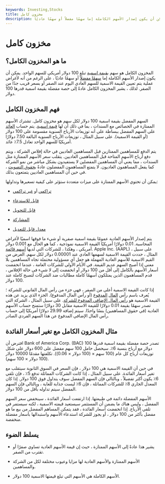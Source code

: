 ```yaml
---
keywords: Investing,Stocks
title: مخزون كامل
description: المخزون الكامل هو سهم بقيمة اسمية تبلغ 100 دولار أمريكي للسهم الواحد. يمكن أن يكون إصدار الأسهم الكاملة إما سهمًا مفضلاً أو سهمًا عاديًا.
---
```


# مخزون كامل
## ما هو المخزون الكامل؟

المخزون الكامل هو سهم [بقيمة اسمية](/parvalue) تبلغ 100 دولار أمريكي للسهم الواحد. يمكن أن يكون إصدار الأسهم الكاملة إما [سهمًا مفضلاً](/preferredstock) أو سهمًا عاديًا ، على الرغم من أنه لأغراض عملية يتم تعيين القيمة الاسمية للسهم العادي اليوم عند الصفر أو بسعر قريب جدًا من الصفر. لذلك ، يشير المخزون الكامل عادةً إلى حصة مفضلة بقيمة اسمية قدرها 100 دولار.

## فهم المخزون الكامل

السهم المفضل بقيمة اسمية 100 دولار لكل سهم هو مخزون كامل. تشترك الأسهم الممتازة في الخصائص مع السندات ، بما في ذلك أن لها [قيمة اسمية](/facevalue). يتم حساب [العائد](/dividendyield) على السهم المفضل ببساطة على أنه توزيعات الأرباح السنوية مقسومة على 100 دولار (أو القيمة الاسمية). على سبيل المثال ، توزيعات الأرباح السنوية البالغة 7.50 دولارًا أمريكيًا للسهم الواحد تعادل 7.5٪ عائد.

يتم الدفع للمساهمين الممتازين قبل المساهمين العاديين في حالة إفلاس الشركة ، ويتم دفع أرباح الأسهم المتاحة قبل المساهمين العاديين. يتقلب سعر الأسهم الممتازة مثل السندات ، مما يعني أن المساهمين المفضلين لا يستفيدون بشكل مباشر من نمو الشركة كما يفعل المساهمون العاديون. لا يتمتع المساهمون المفضلون عادةً [بحقوق التصويت](/votingright) ، في حين أن المساهمين العاديين يتمتعون بذلك.

يمكن أن تحتوي الأسهم الممتازة على ميزات متعددة ستؤثر على كيفية تسعيرها وتداولها:

- [تراكمي](/cumulativedividend) أو [غير تراكمي](/noncumulative)

- [قابل للاستدعاء](/callable-security)

- [قابل للتحويل](/convertibles)

- [المشاركة](/participatingpreferredstock)

- [معدل قابل للتعديل](/arps)

يتم إصدار الأسهم العادية عمومًا بقيمة اسمية صفرية أو شيء ما فوقها اسميًا لأغراض المحاسبة. 0.01 دولارًا أمريكيًا القيمة الاسمية نموذجية ، كما هو الحال مع 0.001 دولار أمريكي ، وهكذا ، للشركات التي لديها [أسهم قائمة](/outstandingshares). Apple Inc. (AAPL) ، على سبيل المثال ، حددت القيمة الاسمية لسهمها العادي عند 0.00001 دولار لكل سهم. الغرض من القيم الاسمية للأسهم العادية المهملة هو جعل أي مسؤولية محتملة تجاه المساهمين بلا معنى إذا أصبح السهم عديم القيمة. في الأيام الأولى للشركات العامة ، عندما انخفضت أسعار الأسهم بالكامل إلى أقل من 100 دولار أو انخفضت إلى لا شيء في حالة الإفلاس ، قدم المساهمون الذين يمتلكون أسهمًا كاملة مطالبات ضد الشركات لتصبح كاملة عند 100 دولار.

إذا كانت القيمة الاسمية أعلى من الصفر ، فهي جزء من رأس المال القانوني للشركة ؛ يُعرف باسم رأس [المال](/paidupcapital) [المدفوع](/paidupcapital) (أو رأس المال المدفوع). الجزء الذي يزيد عن هذه القيمة الاسمية هو [رأس المال الإضافي المدفوع للشركة](/additionalpaidincapital). على سبيل المثال ، الشركة التي تصدر سهمًا بقيمة 0.01 دولارًا للقيمة الاسمية مقابل 30 دولارًا ستمنح حساب الأسهم العادية (في حقوق المساهمين) بنسًا واحدًا. سيتم إضافة 29.99 دولارًا أمريكيًا إلى حساب رأس المال الإضافي المدفوع عن هذا السهم الفردي الصادر.

## مثال المخزون الكامل مع تغير أسعار الفائدة

افترض أن Bank of America Corp. (BAC) تصدر حصة مفضلة بقيمة اسمية قدرها 100 دولار مع أرباح بنسبة 6٪. سيحصل حامل 100 سهم مفضل على 600 دولار على شكل توزيعات أرباح كل عام (100 سهم × (100 دولار × 0.06)). تكلفتها مقدمًا 10000 دولار (100 دولار × 100 سهم).

في حين أن القيمة الاسمية هي 100 دولار ، فإن السعر في السوق الثانوية سيتقلب مع تغير أسعار الفائدة. على سبيل المثال ، إذا كانت الشركات المماثلة تدفع 5٪ ، فإن تلقي 6٪ يكون أكثر تفضيلاً ، وبالتالي فإن السهم المفضل سوف يتداول فوق 100 دولار. إذا كان المعدل الجاري 8٪ للشركات المماثلة ، فإن 6٪ ليست جذابة للغاية ، وبالتالي فإن السهم المفضل سيتم تداوله بأقل من 100 دولار.

الأسهم المفضلة دائمة في طبيعتها. إذا ارتفعت أسعار الفائدة ، سينخفض سعر السهم المفضل ، وليس هناك ما يضمن أن المستثمر سيستعيد قيمته الاسمية ، لكنه سيستمر في تلقي الأرباح. إذا انخفضت أسعار الفائدة ، فقد يتمكن المساهم المفضل من بيع ما هو مفضل بأكثر من 100 دولار ، أو يجوز للشركة استدعاء الأسهم واستبدالها بأسعار مفضلة منخفضة.

## يسلط الضوء

- يشير هذا عادةً إلى الأسهم الممتازة ، حيث إن قيمة الأسهم العادية تساوي صفرًا أو تقترب من الصفر.

- الأسهم الممتازة والأسهم العادية لها مزايا وعيوب مختلفة لكل من الشركة والمساهمين.

- الأسهم الكاملة هي الأسهم التي تبلغ قيمتها الاسمية 100 دولار.

